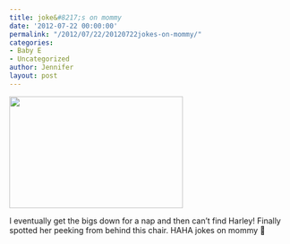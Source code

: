 ```yaml
---
title: joke&#8217;s on mommy
date: '2012-07-22 00:00:00'
permalink: "/2012/07/22/20120722jokes-on-mommy/"
categories:
- Baby E
- Uncategorized
author: Jennifer
layout: post
---
```


<a rel="attachment wp-att-1635" href="http://static.squarespace.com/static/50db6bb3e4b015296cd43789/50dfa5b1e4b0dc6320e0b5ea/50dfa5f0e4b0dc6320e0bd58/1356834288448/?format=original"><img title="IMG_1331" height="200" alt="" width="310" class="alignnone size-thumbnail wp-image-1635" src="http://static.squarespace.com/static/50db6bb3e4b015296cd43789/50dfa5b1e4b0dc6320e0b5ea/50dfa5b3e4b0dc6320e0b909/1342997055000/?format=original" /></a>

I eventually get the bigs down for a nap and then can&#8217;t find Harley! Finally spotted her peeking from behind this chair. HAHA jokes on mommy 🙂
